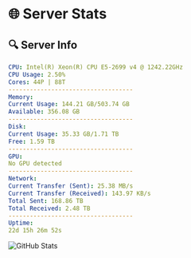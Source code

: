 # 🌐 Server Stats
## 🔍 Server Info
```yaml
CPU: Intel(R) Xeon(R) CPU E5-2699 v4 @ 1242.22GHz
CPU Usage: 2.50%
Cores: 44P | 88T
-----------------------------------
Memory:
Current Usage: 144.21 GB/503.74 GB
Available: 356.08 GB
-----------------------------------
Disk:
Current Usage: 35.33 GB/1.71 TB
Free: 1.59 TB
-----------------------------------
GPU:
No GPU detected
-----------------------------------
Network:
Current Transfer (Sent): 25.38 MB/s
Current Transfer (Received): 143.97 KB/s
Total Sent: 168.86 TB
Total Received: 2.48 TB
-----------------------------------
Uptime:
22d 15h 26m 52s
```
![GitHub Stats](https://img.shields.io/badge/Updated-2025-03-02_14:10:10-blue)